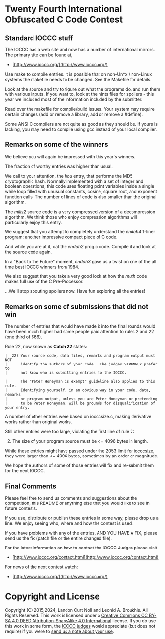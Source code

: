 # Twenty Fourth International Obfuscated C Code Contest


## Standard IOCCC stuff

The IOCCC has a web site and now has a number of international mirrors.
The primary site can be found at,

* [http://www.ioccc.org/](http://www.ioccc.org/)

Use make to compile entries.  It is possible that on non-Un\*x / non-Linux
systems the makefile needs to be changed.  See the Makefile for details.

Look at the source and try to figure out what the programs do, and run
them with various inputs.  If you want to, look at the hints files for
spoilers - this year we included most of the information included
by the submitter.

Read over the makefile for compile/build issues.  Your system may require
certain changes (add or remove a library, add or remove a #define).

Some ANSI C compilers are not quite as good as they should be.  If
yours is lacking, you may need to compile using gcc instead of your
local compiler.


## Remarks on some of the winners

We believe you will again be impressed with this year's winners.

The fraction of worthy entries was higher than usual.

We call to your attention, the _hou_ entry, that performs the MD5
cryptographic hash.  Normally implemented with a set of integer and
boolean operations, this code uses floating point variables inside
a single while loop filled with unusual constants, cosine, square
root, and exponent function calls. The number of lines of code
is also smaller than the original algorithm.

The _mills2_ source code is a very compressed version of a decompression
algorithm.  We think those who enjoy compression algorithms will
particularly enjoy this entry.

We suggest that you attempt to completely understand the _endoh4_
1-liner program: another impressive compact piece of C code.

And while you are at it, cat the _endoh2_ prog.c code.  Compile it
and look at the source code again.

In a "Back to the Future" moment, _endoh3_ gave us a twist on one of
the all time best IOCCC winners from 1984.

We also suggest that you take a very good look at how the _muth_ code
makes full use of the C Pre-Processor.

...We'll stop spouting spoilers now. Have fun exploring all the entries!


## Remarks on some of submissions that did not win

The number of entries that would have made it into the final rounds
would have been much higher had some people paid attention to rules 2
and 22 (one third of 666).

Rule 22, now known as **Catch 22** states:

```
|  22) Your source code, data files, remarks and program output must NOT
|      identify the authors of your code.  The judges STRONGLY prefer to
|      not know who is submitting entries to the IOCCC.

|      The "Peter Honeyman is exempt" guideline also applies to this rule.
|      Identifying yourself, in an obvious way in your code, data, remarks
|      or program output, unless you are Peter Honeyman or pretending
|      to be Peter Honeyman, will be grounds for disqualification of your entry.
```

A number of other entries were based on iocccsize.c, making derivative works
rather than original works.

Still other entries were too large, violating the first line of rule 2:

2) The size of your program source must be <= 4096 bytes in length.

While these entries might have passed under the 2053 limit for iocccsize,
they were larger than <= 4096 bytes, sometimes by an order or magnitude.

We hope the authors of some of those entries will fix and re-submit
them for the next IOCCC.


## Final Comments

Please feel free to send us comments and suggestions about the
competition, this README or anything else that you would like to see in
future contests.

If you use, distribute or publish these entries in some way, please drop
us a line.  We enjoy seeing who, where and how the contest is used.

If you have problems with any of the entries, AND YOU HAVE A FIX, please
send us the fix (patch file or the entire changed file).

For the latest information on how to contact the IOCCC Judges please visit

* [http://www.ioccc.org/contact.html](http://www.ioccc.org/contact.html)

For news of the next contest watch:

* [http://www.ioccc.org/](http://www.ioccc.org/)


# Copyright and License

Copyright (C) 2015,2024, Landon Curt Noll and Leonid A. Broukhis. All Rights Reserved.
This work is licensed under a [Creative Commons CC BY-SA 4.0 DEED Attribution-ShareAlike
4.0 International](https://creativecommons.org/licenses/by-sa/4.0/) license.
If you do use this work in some form, the [IOCCC judges](/judges.html) would appreciate
(but does not require) if you were to [send us a note about your use](/contact.html).
